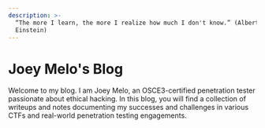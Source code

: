 ```yaml
---
description: >-
  “The more I learn, the more I realize how much I don't know.” (Albert
  Einstein)
---
```


# Joey Melo's Blog

Welcome to my blog. I am Joey Melo, an OSCE3-certified penetration tester passionate about ethical hacking. In this blog, you will find a collection of writeups and notes documenting my successes and challenges in various CTFs and real-world penetration testing engagements.&#x20;
